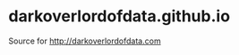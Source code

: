darkoverlordofdata.github.io
============================

Source for http://darkoverlordofdata.com
